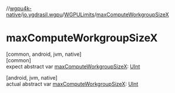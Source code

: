 //[wgpu4k-native](../../../index.md)/[io.ygdrasil.wgpu](../index.md)/[WGPULimits](index.md)/[maxComputeWorkgroupSizeX](max-compute-workgroup-size-x.md)

# maxComputeWorkgroupSizeX

[common, android, jvm, native]\
[common]\
expect abstract var [maxComputeWorkgroupSizeX](max-compute-workgroup-size-x.md): [UInt](https://kotlinlang.org/api/core/kotlin-stdlib/kotlin/-u-int/index.html)

[android, jvm, native]\
actual abstract var [maxComputeWorkgroupSizeX](max-compute-workgroup-size-x.md): [UInt](https://kotlinlang.org/api/core/kotlin-stdlib/kotlin/-u-int/index.html)